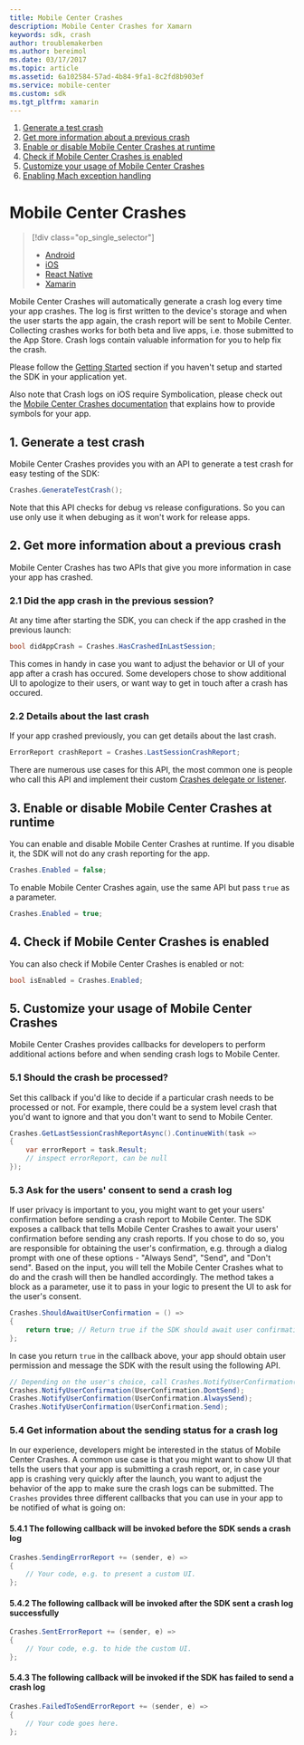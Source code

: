 ```yaml
---
title: Mobile Center Crashes
description: Mobile Center Crashes for Xamarn
keywords: sdk, crash
author: troublemakerben
ms.author: bereimol
ms.date: 03/17/2017
ms.topic: article
ms.assetid: 6a102584-57ad-4b84-9fa1-8c2fd8b903ef
ms.service: mobile-center
ms.custom: sdk
ms.tgt_pltfrm: xamarin
---
```


1. [Generate a test crash](#1-generate-a-test-crash)
2. [Get more information about a previous crash](#2-get-more-information-about-a-previous-crash)
3. [Enable or disable Mobile Center Crashes at runtime](#3-enable-or-disable-mobile-center-crashes-at-runtime)
4. [Check if Mobile Center Crashes is enabled](#4-check-if-mobile-center-crashes-is-enabled)
5. [Customize your usage of Mobile Center Crashes](#5-customize-your-usage-of-mobile-center-crashes)
6. [Enabling Mach exception handling](#6-enabling-mach-exception-handling)

# Mobile Center Crashes

> [!div class="op_single_selector"]
> * [Android](android.md)
> * [iOS](ios.md)
> * [React Native](react-native.md)
> * [Xamarin](xamarin.md)

Mobile Center Crashes will automatically generate a crash log every time your app crashes. The log is first written to the device's storage and when the user starts the app again, the crash report will be sent to Mobile Center. Collecting crashes works for both beta and live apps, i.e. those submitted to the App Store. Crash logs contain valuable information for you to help fix the crash.

Please follow the [Getting Started](~/sdk/get-started/xamarin.md) section if you haven't setup and started the SDK in your application yet.

Also note that Crash logs on iOS require Symbolication, please check out the [Mobile Center Crashes documentation](~/crashes/ios.md) that explains how to provide symbols for your app.

## 1. Generate a test crash

Mobile Center Crashes provides you with an API to generate a test crash for easy testing of the SDK:

```csharp
Crashes.GenerateTestCrash();
```

Note that this API checks for debug vs release configurations. So you can use only use it when debuging as it won't work for release apps.

## 2. Get more information about a previous crash

Mobile Center Crashes has two APIs that give you more information in case your app has crashed.

### 2.1 Did the app crash in the previous session?

At any time after starting the SDK, you can check if the app crashed in the previous launch:

```csharp
bool didAppCrash = Crashes.HasCrashedInLastSession;
```

This comes in handy in case you want to adjust the behavior or UI of your app after a crash has occured. Some developers chose to show additional UI to apologize to their users, or want way to get in touch after a crash has occured. 

### 2.2 Details about the last crash

If your app crashed previously, you can get details about the last crash.

```csharp
ErrorReport crashReport = Crashes.LastSessionCrashReport;
```

There are numerous use cases for this API, the most common one is people who call this API and implement 
their custom [Crashes delegate or listener](#5-customize-your-usage-of-mobile-center-crashes). 

## 3. Enable or disable Mobile Center Crashes at runtime

You can enable and disable Mobile Center Crashes at runtime. If you disable it, the SDK will not do any crash reporting for the app.

```csharp
Crashes.Enabled = false;
```

To enable Mobile Center Crashes again, use the same API but pass `true` as a parameter.

```csharp
Crashes.Enabled = true;
```

## 4. Check if Mobile Center Crashes is enabled

You can also check if Mobile Center Crashes is enabled or not:

```csharp
bool isEnabled = Crashes.Enabled;
```

## 5. Customize your usage of Mobile Center Crashes

Mobile Center Crashes provides callbacks for developers to perform additional actions before and when sending crash logs to Mobile Center.

### 5.1 Should the crash be processed?

Set this callback if you'd like to decide if a particular crash needs to be processed or not. For example, there could be a system level crash that you'd want to ignore and that you don't want to send to Mobile Center.

```csharp
Crashes.GetLastSessionCrashReportAsync().ContinueWith(task =>
{
    var errorReport = task.Result;
    // inspect errorReport, can be null
});
```

### 5.3 Ask for the users' consent to send a crash log

If user privacy is important to you, you might want to get your users' confirmation before sending a crash report to Mobile Center. The SDK exposes a callback that tells Mobile Center Crashes to await your users' confirmation before sending any crash reports.
If you chose to do so, you are responsible for obtaining the user's confirmation, e.g. through a dialog prompt with one of these options - "Always Send", "Send", and "Don't send". Based on the input, you will tell the Mobile Center Crashes what to do and the crash will then be handled accordingly. The method takes a block as a parameter, use it to pass in your logic to present the UI to ask for the user's consent.

```csharp
Crashes.ShouldAwaitUserConfirmation = () =>
{
	return true; // Return true if the SDK should await user confirmation, otherwise false.
};
```

In case you return `true` in the callback above, your app should obtain user permission and message the SDK with the result using the following API.

```csharp
// Depending on the user's choice, call Crashes.NotifyUserConfirmation() with the right value.
Crashes.NotifyUserConfirmation(UserConfirmation.DontSend);
Crashes.NotifyUserConfirmation(UserConfirmation.AlwaysSend);
Crashes.NotifyUserConfirmation(UserConfirmation.Send);
```

### 5.4 Get information about the sending status for a crash log

In our experience, developers might be interested in the status of Mobile Center Crashes. A common use case is that you might want to show UI that tells the users that your app is submitting a crash report, or, in case your app is crashing very quickly after the launch, you want to adjust the behavior of the app to make sure the crash logs can be submitted. The `Crashes` provides three different callbacks that you can use in your app to be notified of what is going on:



#### 5.4.1 The following callback will be invoked before the SDK sends a crash log

```csharp
Crashes.SendingErrorReport += (sender, e) =>
{
	// Your code, e.g. to present a custom UI.
};
```

#### 5.4.2 The following callback will be invoked after the SDK sent a crash log successfully

```csharp
Crashes.SentErrorReport += (sender, e) =>
{
	// Your code, e.g. to hide the custom UI.
};
```

#### 5.4.3 The following callback will be invoked if the SDK has failed to send a crash log

```csharp
Crashes.FailedToSendErrorReport += (sender, e) =>
{
	// Your code goes here.
};
```